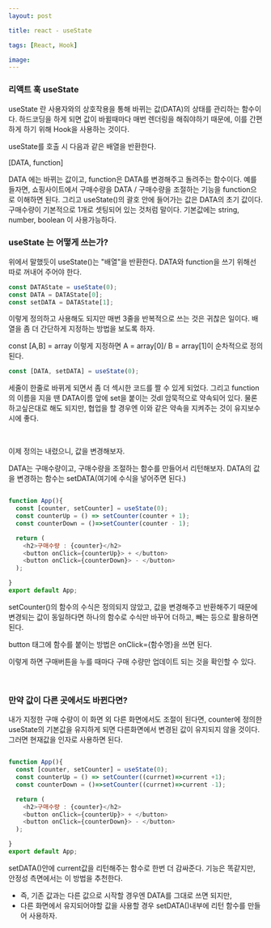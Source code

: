 ```yaml
---
layout: post

title: react - useState

tags: [React, Hook]

image:
---
```


### 리액트 훅 useState

useState 란 사용자와의 상호작용을 통해 바뀌는 값(DATA)의 상태를 관리하는 함수이다.
하드코딩을 하게 되면 값이 바뀔때마다 매번 렌더링을 해줘야하기 때문에, 이를 간편하게 하기 위해 Hook을 사용하는 것이다.

useState를 호출 시 다음과 같은 배열을 반환한다.

[DATA, function]

DATA 에는 바뀌는 값이고, function은 DATA를 변경해주고 돌려주는 함수이다.
예를 들자면, 쇼핑사이트에서 구매수량을 DATA / 구매수량을 조절하는 기능을 function으로 이해하면 된다.
그리고 useState()의 괄호 안에 들어가는 값은 DATA의 초기 값이다. 구매수량이 기본적으로 1개로 셋팅되어 있는 것처럼 말이다. 기본값에는 string, number, boolean 이 사용가능하다.

### useState 는 어떻게 쓰는가?

위에서 말했듯이 useState()는 "배열"을 반환한다.
DATA와 function을 쓰기 위해선 따로 꺼내어 주어야 한다.

```javascript
const DATAState = useState(0);
const DATA = DATAState[0];
const setDATA = DATAState[1];
```

이렇게 정의하고 사용해도 되지만 매번 3줄을 반복적으로 쓰는 것은 귀찮은 일이다.
배열을 좀 더 간단하게 지정하는 방법을 보도록 하자.

const [A,B] = array
이렇게 지정하면 A = array[0]/ B = array[1]이 순차적으로 정의된다.

```javascript
const [DATA, setDATA] = useState(0);
```

세줄이 한줄로 바뀌게 되면서 좀 더 섹시한 코드를 짤 수 있게 되었다.
그리고 function의 이름을 지을 땐 DATA이름 앞에 set을 붙이는 것dl 암묵적으로 약속되어 있다.
물론 하고싶은대로 해도 되지만, 협업을 할 경우엔 이와 같은 약속을 지켜주는 것이 유지보수 시에 좋다.

<br/>

이제 정의는 내렸으니, 값을 변경해보자.

DATA는 구매수량이고, 구매수량을 조절하는 함수를 만들어서 리턴해보자.
DATA의 값을 변경하는 함수는 setDATA(여기에 수식을 넣어주면 된다.)

```javascript

function App(){
  const [counter, setCounter] = useState(0);
  const counterUp = () => setCounter(counter + 1);
  const counterDown = ()=>setCounter(counter - 1);

  return (
    <h2>구매수량 : {counter}</h2>
    <button onClick={counterUp}> + </button>
    <button onClick={counterDown}> - </button>
  );

}
export default App;
```

setCounter()의 함수의 수식은 정의되지 않았고, 값을 변경해주고 반환해주기 때문에 변경되는 값이 동일하다면 하나의 함수로 수식만 바꾸어 더하고, 빼는 등으로 활용하면 된다.

button 태그에 함수를 붙이는 방법은 onClick={함수명}을 쓰면 된다.

이렇게 하면 구매버튼을 누를 때마다 구매 수량만 업데이트 되는 것을 확인할 수 있다.

<br/>

### 만약 값이 다른 곳에서도 바뀐다면?

내가 지정한 구매 수량이 이 화면 외 다른 화면에서도 조절이 된다면, counter에 정의한 useState의 기본값을 유지하게 되면 다른화면에서 변경된 값이 유지되지 않을 것이다.
그러면 현재값을 인자로 사용하면 된다.

```javascript

function App(){
  const [counter, setCounter] = useState(0);
  const counterUp = () => setCounter((currnet)=>current +1);
  const counterDown = ()=>setCounter((currnet)=>current -1);

  return (
    <h2>구매수량 : {counter}</h2>
    <button onClick={counterUp}> + </button>
    <button onClick={counterDown}> - </button>
  );

}
export default App;
```

setDATA()안에 current값을 리턴해주는 함수로 한번 더 감싸준다.
기능은 똑같지만, 안정성 측면에서는 이 방법을 추천한다.

- 즉, 기존 값과는 다른 값으로 시작할 경우엔 DATA를 그대로 쓰면 되지만,
- 다른 화면에서 유지되어야할 값을 사용할 경우 setDATA()내부에 리턴 함수를 만들어 사용하자.

